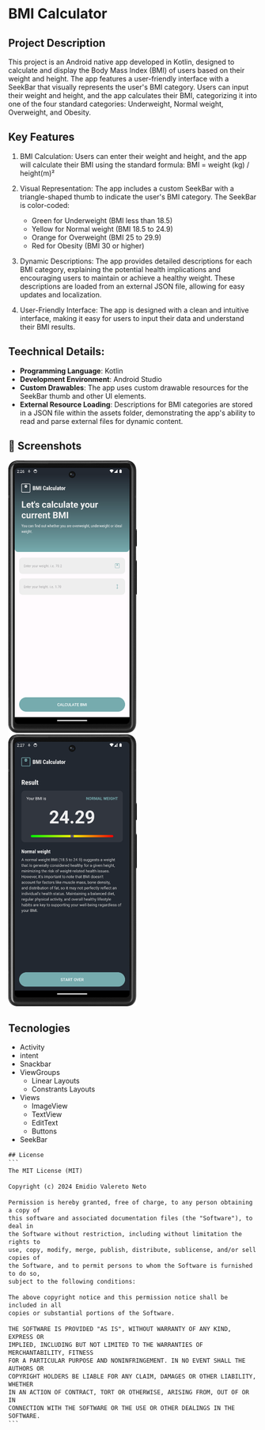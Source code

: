 # BMI Calculator

## Project Description

This project is an Android native app developed in Kotlin, designed to calculate and display the Body Mass Index (BMI) of users based on their weight and height. The app features a user-friendly interface with a SeekBar that visually represents the user's BMI category. Users can input their weight and height, and the app calculates their BMI, categorizing it into one of the four standard categories: Underweight, Normal weight, Overweight, and Obesity.

## Key Features

1. BMI Calculation: Users can enter their weight and height, and the app will calculate their BMI using the standard formula: BMI = weight (kg) / height(m)²
2. Visual Representation: The app includes a custom SeekBar with a triangle-shaped thumb to indicate the user's BMI category. The SeekBar is color-coded:

   - Green for Underweight (BMI less than 18.5)
   - Yellow for Normal weight (BMI 18.5 to 24.9)
   - Orange for Overweight (BMI 25 to 29.9)
   - Red for Obesity (BMI 30 or higher)

3. Dynamic Descriptions: The app provides detailed descriptions for each BMI category, explaining the potential health implications and encouraging users to maintain or achieve a healthy weight. These descriptions are loaded from an external JSON file, allowing for easy updates and localization.
4. User-Friendly Interface: The app is designed with a clean and intuitive interface, making it easy for users to input their data and understand their BMI results.

## Teechnical Details:

- **Programming Language**: Kotlin
- **Development Environment**: Android Studio
- **Custom Drawables**: The app uses custom drawable resources for the SeekBar thumb and other UI elements.
- **External Resource Loading**: Descriptions for BMI categories are stored in a JSON file within the assets folder, demonstrating the app's ability to read and parse external files for dynamic content.


## :camera_flash: Screenshots
<!-- You can add more screenshots here if you like -->

<img src="./app/src/main/assets/docs/app_screenshot_home.png" width="260" />
<img src="./app/src/main/assets/docs/app_screenshot_result.png" width="260" />

## Tecnologies

- Activity
- intent
- Snackbar
- ViewGroups
  - Linear Layouts
  - Constrants Layouts
- Views
  - ImageView
  - TextView
  - EditText
  - Buttons
- SeekBar

````
## License
```
The MIT License (MIT)

Copyright (c) 2024 Emidio Valereto Neto

Permission is hereby granted, free of charge, to any person obtaining a copy of
this software and associated documentation files (the "Software"), to deal in
the Software without restriction, including without limitation the rights to
use, copy, modify, merge, publish, distribute, sublicense, and/or sell copies of
the Software, and to permit persons to whom the Software is furnished to do so,
subject to the following conditions:

The above copyright notice and this permission notice shall be included in all
copies or substantial portions of the Software.

THE SOFTWARE IS PROVIDED "AS IS", WITHOUT WARRANTY OF ANY KIND, EXPRESS OR
IMPLIED, INCLUDING BUT NOT LIMITED TO THE WARRANTIES OF MERCHANTABILITY, FITNESS
FOR A PARTICULAR PURPOSE AND NONINFRINGEMENT. IN NO EVENT SHALL THE AUTHORS OR
COPYRIGHT HOLDERS BE LIABLE FOR ANY CLAIM, DAMAGES OR OTHER LIABILITY, WHETHER
IN AN ACTION OF CONTRACT, TORT OR OTHERWISE, ARISING FROM, OUT OF OR IN
CONNECTION WITH THE SOFTWARE OR THE USE OR OTHER DEALINGS IN THE SOFTWARE.
```
